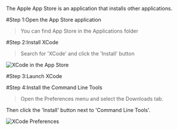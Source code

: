 The Apple App Store is an application that installs other applications.

[]()#Step 1:Open the App Store application


>You can find App Store in the Applications folder

[]()#Step 2:Install XCode


>Search for 'XCode' and click the 'Install' button

![XCode in the App Store](appstore.jpg)

[]()#Step 3:Launch XCode

[]()#Step 4:Install the Command Line Tools


>Open the Preferences menu and select the Downloads tab.

Then click the 'Install' button next to 'Command Line Tools'.

![XCode Preferences](xcode-prefs.jpg)